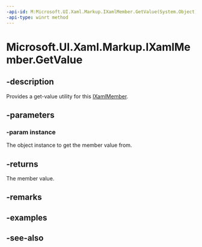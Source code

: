 ```yaml
---
-api-id: M:Microsoft.UI.Xaml.Markup.IXamlMember.GetValue(System.Object)
-api-type: winrt method
---
```


<!-- Method syntax
public object GetValue(System.Object instance)
-->

# Microsoft.UI.Xaml.Markup.IXamlMember.GetValue

## -description
Provides a get-value utility for this [IXamlMember](ixamlmember.md).

## -parameters
### -param instance
The object instance to get the member value from.

## -returns
The member value.

## -remarks

## -examples

## -see-also

